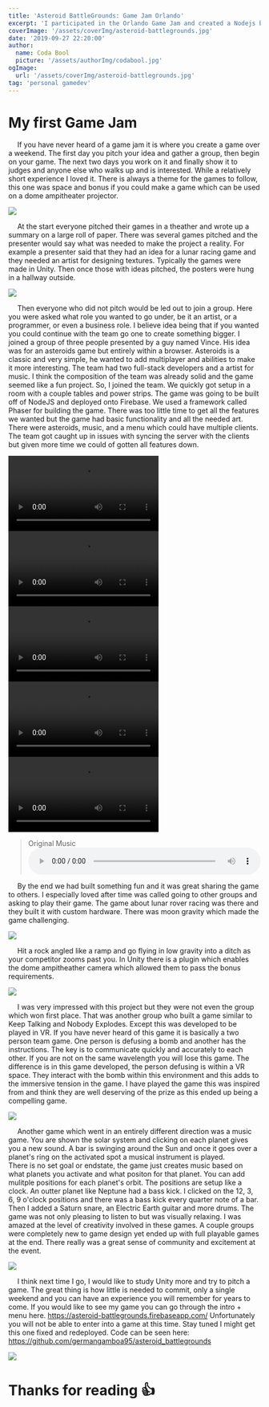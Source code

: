 ```yaml
---
title: 'Asteroid BattleGrounds: Game Jam Orlando'
excerpt: 'I participated in the Orlando Game Jam and created a Nodejs browser game called Asteroid BattleGrounds. It is made using a framework called Phaser. This was a lot of fun and I hope to do another soon.'
coverImage: '/assets/coverImg/asteroid-battlegrounds.jpg'
date: '2019-09-27 22:20:00'
author:
  name: Coda Bool
  picture: '/assets/authorImg/codabool.jpg'
ogImage:
  url: '/assets/coverImg/asteroid-battlegrounds.jpg'
tag: 'personal gamedev'
---
```


# My first Game Jam

&emsp;
If you have never heard of a game jam it is where you create a game over a weekend. 
The first day you pitch your idea and gather a group, then begin on your game. 
The next two days you work on it and finally show it to judges and anyone else who walks up and is interested. 
While a relatively short experience I loved it. 
There is always a theme for the games to follow, this one was space and bonus if you could make a game which can be used on a dome ampitheater projector. 
<!-- presenter --> 

<img src="/assets/byPost/gameJam/3.jpg" />


&emsp;
At the start everyone pitched their games in a theather and wrote up a summary on a large roll of paper. 
There was several games pitched and the presenter would say what was needed to make the project a reality. 
For example a presenter said that they had an idea for a lunar racing game and they needed an artist for designing textures. 
Typically the games were made in Unity. 
Then once those with ideas pitched, the posters were hung in a hallway outside.
<!-- post for asteroid --> 

<img src="/assets/byPost/gameJam/poster.jpg" class="vertical"/>

&emsp;
Then everyone who did not pitch would be led out to join a group. 
Here you were asked what role you wanted to go under, be it an artist, or a programmer, or even a business role. 
I believe idea being that if you wanted you could continue with the team go one to create something bigger. 
I joined a group of three people presented by a guy named Vince. 
His idea was for an asteroids game but entirely within a browser. 
Asteroids is a classic and very simple, he wanted to add multiplayer and abilities to make it more interesting. 
The team had two full-stack developers and a artist for music. 
I think the composition of the team was already solid and the game seemed like a fun project. 
So, I joined the team. 
We quickly got setup in a room with a couple tables and power strips. 
The game was going to be built off of NodeJS and deployed onto Firebase. 
We used a framework called Phaser for building the game. 
There was too little time to get all the features we wanted but the game had basic functionality and all the needed art. 
There were asteroids, music, and a menu which could have multiple clients. 
The team got caught up in issues with syncing the server with the clients but given more time we could of gotten all features down. 

<video controls="controls" src="/assets/byPost/gameJam/gameplay.mp4" ></video>
<video autoplay loop src="/assets/byPost/gameJam/loop_1.mp4" class="video-grid"></video>
<video autoplay loop src="/assets/byPost/gameJam/loop_2.mp4" class="video-grid"></video>
<video autoplay loop src="/assets/byPost/gameJam/loop_3.mp4" class="video-grid"></video>
<video autoplay loop src="/assets/byPost/gameJam/game_over.mp4" class="video-grid"></video>

> Original Music
<audio controls src="/assets/byPost/gameJam/register.mp3" style="width: 100%;">Your browser does not support the audio element</audio>

&emsp;
By the end we had built something fun and it was great sharing the game to others. 
I especially loved after time was called going to other groups and asking to play their game. 
The game about lunar rover racing was there and they built it with custom hardware. 
There was moon gravity which made the game challenging. 

<img src="/assets/byPost/gameJam/1.jpg" />

&emsp;
Hit a rock angled like a ramp and go flying in low gravity into a ditch as your competitor zooms past you. 
In Unity there is a plugin which enables the dome ampitheather camera which allowed them to pass the bonus requirements. 

<img src="/assets/byPost/gameJam/2.jpg" />

&emsp;
I was very impressed with this project but they were not even the group which won first place. 
That was another group who built a game similar to Keep Talking and Nobody Explodes. 
Except this was developed to be played in VR. 
If you have never heard of this game it is basically a two person team game. 
One person is defusing a bomb and another has the instructions. 
The key is to communicate quickly and accurately to each other. 
If you are not on the same wavelength you will lose this game. 
The difference is in this game developed, the person defusing is within a VR space. 
They interact with the bomb within this environment and this adds to the immersive tension in the game. 
I have played the game this was inspired from and think they are well deserving of the prize as this ended up being a compelling game. 

<img src="/assets/byPost/gameJam/5.jpg" />

&emsp;
Another game which went in an entirely different direction was a music game. 
You are shown the solar system and clicking on each planet gives you a new sound. 
A bar is swinging around the Sun and once it goes over a planet's ring on the activated spot a musical instrument is played.  
There is no set goal or endstate, the game just creates music based on what planets you activate and what positon for that planet. 
You can add mulitple positions for each planet's orbit. 
The positions are setup like a clock. 
An outter planet like Neptune had a bass kick. 
I clicked on the 12, 3, 6, 9 o'clock positions and there was a bass kick every quarter note of a bar. 
Then I added a Saturn snare, an Electric Earth guitar and more drums. 
The game was not only pleasing to listen to but was visually relaxing. 
I was amazed at the level of creativity involved in these games. 
A couple groups were completely new to game design yet ended up with full playable games at the end. 
There really was a great sense of community and excitement at the event. 

<img src="/assets/byPost/gameJam/6.jpg" />

&emsp;
I think next time I go, I would like to study Unity more and try to pitch a game. 
The great thing is how little is needed to commit, only a single weekend and you can have an experience you will remember for years to come. 
If you would like to see my game you can go through the intro + menu here.
https://asteroid-battlegrounds.firebaseapp.com/
Unfortunately you will not be able to enter into a game at this time. 
Stay tuned I might get this one fixed and redeployed.
Code can be seen here: https://github.com/germangamboa95/asteroid_battlegrounds

<img src="/assets/byPost/gameJam/4.jpg" />

# Thanks for reading 👍